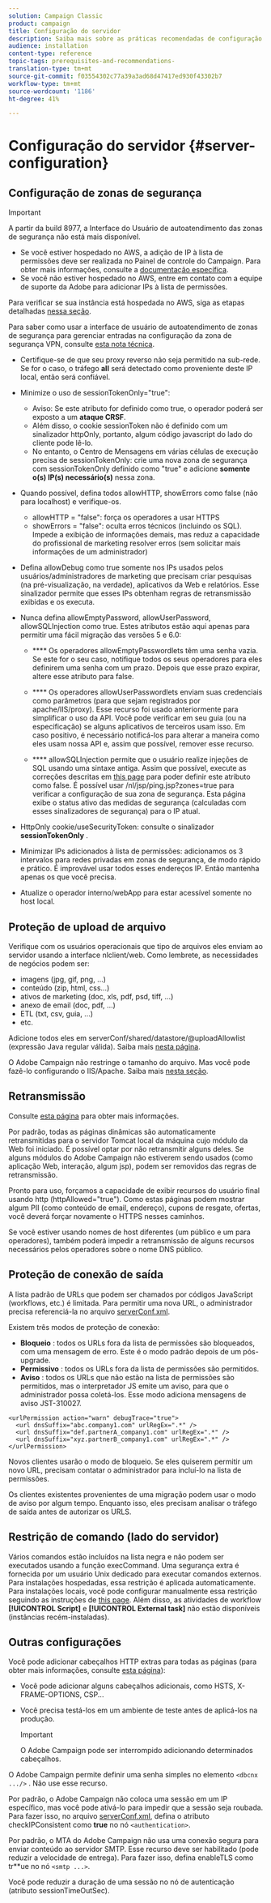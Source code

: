 ```yaml
---
solution: Campaign Classic
product: campaign
title: Configuração do servidor
description: Saiba mais sobre as práticas recomendadas de configuração do servidor.
audience: installation
content-type: reference
topic-tags: prerequisites-and-recommendations-
translation-type: tm+mt
source-git-commit: f03554302c77a39a3ad68d47417ed930f43302b7
workflow-type: tm+mt
source-wordcount: '1186'
ht-degree: 41%

---
```



# Configuração do servidor {#server-configuration}

## Configuração de zonas de segurança

>[!IMPORTANT]
>
>A partir da build 8977, a Interface do Usuário de autoatendimento das zonas de segurança não está mais disponível.
>
>* Se você estiver hospedado no AWS, a adição de IP à lista de permissões deve ser realizada no Painel de controle do Campaign. Para obter mais informações, consulte a [documentação específica](https://experienceleague.adobe.com/docs/control-panel/using/instances-settings/ip-allow-listing-instance-access.html).
>* Se você não estiver hospedado no AWS, entre em contato com a equipe de suporte da Adobe para adicionar IPs à lista de permissões.

>
>
Para verificar se sua instância está hospedada no AWS, siga as etapas detalhadas [nessa seção](https://experienceleague.adobe.com/docs/control-panel/using/faq.html).

Para saber como usar a interface de usuário de autoatendimento de zonas de segurança para gerenciar entradas na configuração da zona de segurança VPN, consulte [esta nota técnica](https://helpx.adobe.com/br/campaign/kb/configuring-security-zones-self-service.html).

* Certifique-se de que seu proxy reverso não seja permitido na sub-rede. Se for o caso, o tráfego **all** será detectado como proveniente deste IP local, então será confiável.

* Minimize o uso de sessionTokenOnly=&quot;true&quot;:

   * Aviso: Se este atributo for definido como true, o operador poderá ser exposto a um **ataque CRSF**.
   * Além disso, o cookie sessionToken não é definido com um sinalizador httpOnly, portanto, algum código javascript do lado do cliente pode lê-lo.
   * No entanto, o Centro de Mensagens em várias células de execução precisa de sessionTokenOnly: crie uma nova zona de segurança com sessionTokenOnly definido como &quot;true&quot; e adicione **somente o(s) IP(s) necessário(s)** nessa zona.

* Quando possível, defina todos allowHTTP, showErrors como false (não para localhost) e verifique-os.

   * allowHTTP = &quot;false&quot;: força os operadores a usar HTTPS
   * showErrors = &quot;false&quot;: oculta erros técnicos (incluindo os SQL). Impede a exibição de informações demais, mas reduz a capacidade do profissional de marketing resolver erros (sem solicitar mais informações de um administrador)

* Defina allowDebug como true somente nos IPs usados pelos usuários/administradores de marketing que precisam criar pesquisas (na pré-visualização, na verdade), aplicativos da Web e relatórios. Esse sinalizador permite que esses IPs obtenham regras de retransmissão exibidas e os executa.

* Nunca defina allowEmptyPassword, allowUserPassword, allowSQLInjection como true. Estes atributos estão aqui apenas para permitir uma fácil migração das versões 5 e 6.0:

   * **** Os operadores allowEmptyPasswordlets têm uma senha vazia. Se este for o seu caso, notifique todos os seus operadores para eles definirem uma senha com um prazo. Depois que esse prazo expirar, altere esse atributo para false.

   * **** Os operadores allowUserPasswordlets enviam suas credenciais como parâmetros (para que sejam registrados por apache/IIS/proxy). Esse recurso foi usado anteriormente para simplificar o uso da API. Você pode verificar em seu guia (ou na especificação) se alguns aplicativos de terceiros usam isso. Em caso positivo, é necessário notificá-los para alterar a maneira como eles usam nossa API e, assim que possível, remover esse recurso.

   * **** allowSQLInjection permite que o usuário realize injeções de SQL usando uma sintaxe antiga. Assim que possível, execute as correções descritas em [this page](../../migration/using/general-configurations.md) para poder definir este atributo como false. É possível usar /nl/jsp/ping.jsp?zones=true para verificar a configuração de sua zona de segurança. Esta página exibe o status ativo das medidas de segurança (calculadas com esses sinalizadores de segurança) para o IP atual.

* HttpOnly cookie/useSecurityToken: consulte o sinalizador **sessionTokenOnly** .

* Minimizar IPs adicionados à lista de permissões: adicionamos os 3 intervalos para redes privadas em zonas de segurança, de modo rápido e prático. É improvável usar todos esses endereços IP. Então mantenha apenas os que você precisa.

* Atualize o operador interno/webApp para estar acessível somente no host local.

## Proteção de upload de arquivo

Verifique com os usuários operacionais que tipo de arquivos eles enviam ao servidor usando a interface nlclient/web. Como lembrete, as necessidades de negócios podem ser:

* imagens (jpg, gif, png, ...)
* conteúdo (zip, html, css...)
* ativos de marketing (doc, xls, pdf, psd, tiff, ...)
* anexo de email (doc, pdf, ...)
* ETL (txt, csv, guia, ...)
* etc.

Adicione todos eles em serverConf/shared/datastore/@uploadAllowlist (expressão Java regular válida). Saiba mais [nesta página](../../installation/using/configuring-campaign-server.md#limiting-uploadable-files).

O Adobe Campaign não restringe o tamanho do arquivo. Mas você pode fazê-lo configurando o IIS/Apache. Saiba mais [nesta seção](../../installation/using/web-server-configuration.md).

## Retransmissão

Consulte [esta página](../../installation/using/configuring-campaign-server.md#dynamic-page-security-and-relays) para obter mais informações.

Por padrão, todas as páginas dinâmicas são automaticamente retransmitidas para o servidor Tomcat local da máquina cujo módulo da Web foi iniciado. É possível optar por não retransmitir alguns deles. Se alguns módulos do Adobe Campaign não estiverem sendo usados (como aplicação Web, interação, algum jsp), podem ser removidos das regras de retransmissão. 

Pronto para uso, forçamos a capacidade de exibir recursos do usuário final usando http (httpAllowed=&quot;true&quot;). Como estas páginas podem mostrar algum PII (como conteúdo de email, endereço), cupons de resgate, ofertas, você deverá forçar novamente o HTTPS nesses caminhos.

Se você estiver usando nomes de host diferentes (um público e um para operadores), também poderá impedir a retransmissão de alguns recursos necessários pelos operadores sobre o nome DNS público.

## Proteção de conexão de saída

A lista padrão de URLs que podem ser chamados por códigos JavaScript (workflows, etc.) é limitada. Para permitir uma nova URL, o administrador precisa referenciá-la no arquivo [serverConf.xml](../../installation/using/the-server-configuration-file.md).

Existem três modos de proteção de conexão:

* **Bloqueio** : todos os URLs fora da lista de permissões são bloqueados, com uma mensagem de erro. Este é o modo padrão depois de um pós-upgrade.
* **Permissivo** : todos os URLs fora da lista de permissões são permitidos.
* **Aviso** : todos os URLs que não estão na lista de permissões são permitidos, mas o interpretador JS emite um aviso, para que o administrador possa coletá-los. Esse modo adiciona mensagens de aviso JST-310027.

```
<urlPermission action="warn" debugTrace="true">
  <url dnsSuffix="abc.company1.com" urlRegEx=".*" />
  <url dnsSuffix="def.partnerA_company1.com" urlRegEx=".*" />
  <url dnsSuffix="xyz.partnerB_company1.com" urlRegEx=".*" />
</urlPermission>
```

Novos clientes usarão o modo de bloqueio. Se eles quiserem permitir um novo URL, precisam contatar o administrador para incluí-lo na lista de permissões.

Os clientes existentes provenientes de uma migração podem usar o modo de aviso por algum tempo. Enquanto isso, eles precisam analisar o tráfego de saída antes de autorizar os URLS.

## Restrição de comando (lado do servidor)

Vários comandos estão incluídos na lista negra e não podem ser executados usando a função execCommand. Uma segurança extra é fornecida por um usuário Unix dedicado para executar comandos externos. Para instalações hospedadas, essa restrição é aplicada automaticamente. Para instalações locais, você pode configurar manualmente essa restrição seguindo as instruções de [this page](../../installation/using/configuring-campaign-server.md#restricting-authorized-external-commands). Além disso, as atividades de workflow **[!UICONTROL Script]** e **[!UICONTROL External task]** não estão disponíveis (instâncias recém-instaladas).

## Outras configurações

Você pode adicionar cabeçalhos HTTP extras para todas as páginas (para obter mais informações, consulte [esta página](../../installation/using/configuring-campaign-server.md#restricting-authorized-external-commands)):

* Você pode adicionar alguns cabeçalhos adicionais, como HSTS, X-FRAME-OPTIONS, CSP...
* Você precisa testá-los em um ambiente de teste antes de aplicá-los na produção.

   >[!IMPORTANT]
   >
   >O Adobe Campaign pode ser interrompido adicionando determinados cabeçalhos.

O Adobe Campaign permite definir uma senha simples no elemento `<dbcnx .../>` . Não use esse recurso.

Por padrão, o Adobe Campaign não coloca uma sessão em um IP específico, mas você pode ativá-lo para impedir que a sessão seja roubada. Para fazer isso, no arquivo [serverConf.xml](../../installation/using/the-server-configuration-file.md), defina o atributo checkIPConsistent como **true** no nó `<authentication>`.

Por padrão, o MTA do Adobe Campaign não usa uma conexão segura para enviar conteúdo ao servidor SMTP. Esse recurso deve ser habilitado (pode reduzir a velocidade de entrega). Para fazer isso, defina enableTLS como tr**ue no nó `<smtp ...>`.

Você pode reduzir a duração de uma sessão no nó de autenticação (atributo sessionTimeOutSec).
